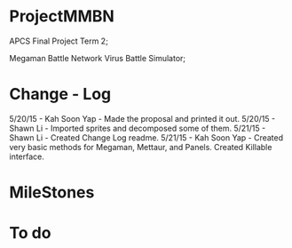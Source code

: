 ProjectMMBN
=========================================================================================================================
APCS Final Project Term 2;

Megaman Battle Network Virus Battle Simulator;

Change - Log
=========================================================================================================================
5/20/15 - Kah Soon Yap - Made the proposal and printed it out.
5/20/15 - Shawn Li - Imported sprites and decomposed some of them.
5/21/15 - Shawn Li - Created Change Log readme.
5/21/15 - Kah Soon Yap - Created very basic methods for Megaman, Mettaur, and Panels. Created Killable interface.


MileStones
=========================================================================================================================

To do
=========================================================================================================================
